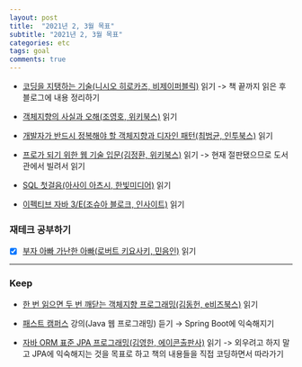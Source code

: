 ```yaml
---
layout: post
title:  "2021년 2, 3월 목표"
subtitle: "2021년 2, 3월 목표"
categories: etc
tags: goal
comments: true
---
```


- [코딩을 지탱하는 기술(니시오 히로카즈, 비제이퍼블릭)](http://www.yes24.com/Product/Goods/11101558) 읽기
    -> 책 끝까지 읽은 후 블로그에 내용 정리하기

- [객체지향의 사실과 오해(조영호, 위키북스)](http://www.yes24.com/Product/Goods/18249021?OzSrank=1) 읽기

- [개발자가 반드시 정복해야 할 객체지향과 디자인 패턴(최범균, 인투북스)](http://www.yes24.com/Product/Goods/9179120?OzSrank=1) 읽기

- [프로가 되기 위한 웹 기술 입문(김정환, 위키북스)](http://www.yes24.com/Product/Goods/6721651) 읽기
    -> 현재 절판됐으므로 도서관에서 빌려서 읽기

- [SQL 첫걸음(아사이 아츠시, 한빛미디어)](http://www.yes24.com/Product/Goods/6721651) 읽기

- [이펙티브 자바 3/E(조슈아 블로크, 인사이트)](http://www.kyobobook.co.kr/product/detailViewKor.laf?ejkGb=KOR&mallGb=KOR&barcode=9788966262281&orderClick=LEa&Kc=) 읽기


### 재테크 공부하기
- [x] [부자 아빠 가난한 아빠(로버트 키요사키, 민음인)](http://www.yes24.com/Product/Goods/58774995) 읽기






--- 
### Keep

- [한 번 읽으면 두 번 깨닫는 객체지향 프로그래밍(김동헌, e비즈북스)](https://kyobobook.co.kr/product/detailViewKor.laf?ejkGb=KOR&mallGb=KOR&barcode=9791157831357&orderClick=LAH&Kc=) 읽기

- [패스트 캠퍼스](https://www.fastcampus.co.kr/) 강의(Java 웹 프로그래밍) 듣기
    → Spring Boot에 익숙해지기

- [자바 ORM 표준 JPA 프로그래밍(김영한, 에이콘출판사)](http://www.yes24.com/Product/Goods/19040233) 읽기
    -> 외우려고 하지 말고 JPA에 익숙해지는 것을 목표로 하고 책의 내용들을 직접 코딩하면서 따라가기